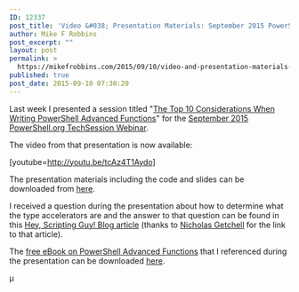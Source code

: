 ```yaml
---
ID: 12337
post_title: 'Video &#038; Presentation Materials: September 2015 PowerShell.org Advanced Functions TechSession Webinar'
author: Mike F Robbins
post_excerpt: ""
layout: post
permalink: >
  https://mikefrobbins.com/2015/09/10/video-and-presentation-materials-from-the-september-2015-powershell-org-advanced-functions-techsession-webinar/
published: true
post_date: 2015-09-10 07:30:20
---
```

Last week I presented a session titled "<a href="http://powershell.org/wp/2015/08/26/techsession-webinar-the-top-10-considerations-when-writing-powershell-advanced-functions/" target="_blank">The Top 10 Considerations When Writing PowerShell Advanced Functions</a>" for the <a href="http://powershell.org/wp/event/techsession-the-top-10-considerations-when-writing-powershell-advanced-functions/" target="_blank">September 2015 PowerShell.org TechSession Webinar</a>.

The video from that presentation is now available:

[youtube=http://youtu.be/tcAz4T1Aydo]

The presentation materials including the code and slides can be downloaded from <a href="http://mikefrobbins.com/downloads/The-Top-10-Considerations-When-Writing-PowerShell-Advanced-Functions.zip">here</a>.

I received a question during the presentation about how to determine what the type accelerators are and the answer to that question can be found in this <a href="http://blogs.technet.com/b/heyscriptingguy/archive/2013/07/08/use-powershell-to-find-powershell-type-accelerators.aspx" target="_blank">Hey, Scripting Guy! Blog article</a> (thanks to <a href="http://twitter.com/getch3028" target="_blank">Nicholas Getchell</a> for the link to that article).

The <a href="http://mikefrobbins.com/2015/04/17/free-ebook-on-powershell-advanced-functions/" target="_blank">free eBook on PowerShell Advanced Functions</a> that I referenced during the presentation can be downloaded <a href="http://mikefrobbins.com/downloads/PSBlogWeek-AdvancedFunctions.zip">here</a>.

µ